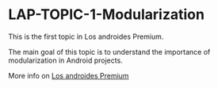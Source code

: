 # LAP-TOPIC-1-Modularization

This is the first topic in Los androides Premium.

The main goal of this topic is to understand the importance of modularization in Android projects.

More info on [Los androides Premium](https://gabimoreno.soy/los-androides-premium)

